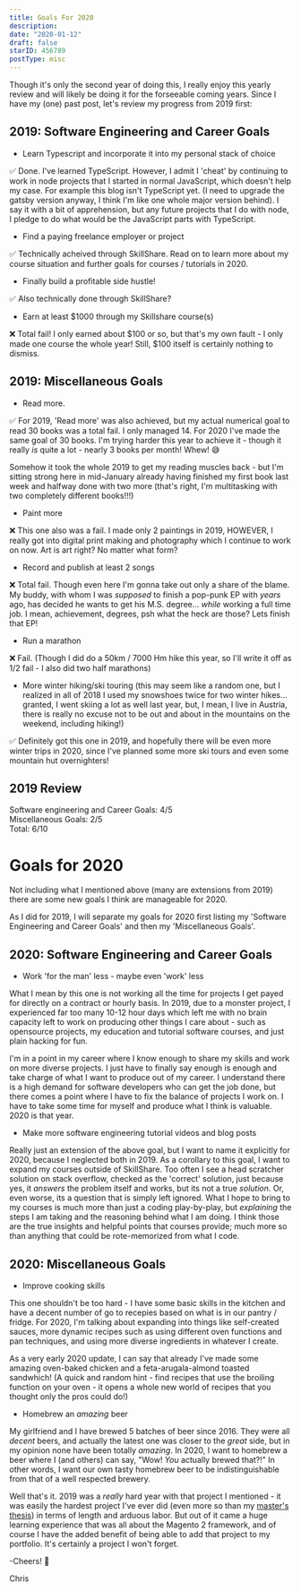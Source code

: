 ```yaml
---
title: Goals For 2020
description:
date: "2020-01-12"
draft: false
starID: 456789
postType: misc
---
```


Though it's only the second year of doing this, I really enjoy this yearly review and will likely be doing it for the forseeable coming years. Since I have my (one) past post, let's review my progress from 2019 first:

## 2019: Software Engineering and Career Goals
- Learn Typescript and incorporate it into my personal stack of choice 

:white_check_mark: Done. I've learned TypeScript. However, I admit I 'cheat' by continuing to work in node projects that I started in normal JavaScript, which doesn't help my case. For example this blog isn't TypeScript yet. (I need to upgrade the gatsby version anyway, I think I'm like one whole major version behind). I say it with a bit of apprehension, but any future projects that I do with node, I pledge to do what would be the JavaScript parts with TypeScript.

- Find a paying freelance employer or project 

:white_check_mark: Technically acheived through SkillShare. Read on to learn more about my course situation and further goals for courses / tutorials in 2020.

- Finally build a profitable side hustle! 

:white_check_mark: Also technically done through SkillShare?

- Earn at least $1000 through my Skillshare course(s) 

:x: Total fail! I only earned about \$100 or so, but that's my own fault - I only made one course the whole year! Still, \$100 itself is certainly nothing to dismiss.

## 2019: Miscellaneous Goals
 - Read more.

:white_check_mark: For 2019, 'Read more' was also achieved, but my actual numerical goal to read 30 books was a total fail. I only managed 14. For 2020 I've made the same goal of 30 books. I'm trying harder this year to achieve it - though it really _is_ quite a lot - nearly 3 books per month! Whew! :sweat_smile:

Somehow it took the whole 2019 to get my reading muscles back - but I'm sitting strong here in mid-January already having finished my first book last week and halfway done with two more (that's right, I'm multitasking with two completely different books!!!)

- Paint more

:x: This one also was a fail. I made only 2 paintings in 2019, HOWEVER, I really got into digital print making and photography which I continue to work on now. Art is art right? No matter what form?

- Record and publish at least 2 songs 

:x: Total fail. Though even here I'm gonna take out only a share of the blame. My buddy, with whom I was _supposed_ to finish a pop-punk EP with _years_ ago, has decided he wants to get his M.S. degree... _while_ working a full time job. I mean, achievement, degrees, psh what the heck are those? Lets finish that EP!

- Run a marathon 

:x: Fail. (Though I did do a 50km / 7000 Hm hike this year, so I'll write it off as 1/2 fail - I also did two half marathons)

- More winter hiking/ski touring (this may seem like a random one, but I realized in all of 2018 I used my snowshoes twice for two winter hikes… granted, I went skiing a lot as well last year, but, I mean, I live in Austria, there is really no excuse not to be out and about in the mountains on the weekend, including hiking!)

:white_check_mark: Definitely got this one in 2019, and hopefully there will be even more winter trips in 2020, since I've planned some more ski tours and even some mountain hut overnighters!

## 2019 Review

Software engineering and Career Goals: 4/5<br/>
Miscellaneous Goals: 2/5<br/>
Total: 6/10

# Goals for 2020

Not including what I mentioned above (many are extensions from 2019) there are some new goals I think are manageable for 2020. 

As I did for 2019, I will separate my goals for 2020 first listing my 'Software Engineering and Career Goals' and then my 'Miscellaneous Goals'.

## 2020: Software Engineering and Career Goals

- Work 'for the man' less - maybe even 'work' less

What I mean by this one is not working all the time for projects I get payed for directly on a contract or hourly basis. In 2019, due to a monster project, I experienced far too many 10-12 hour days which left me with no brain capacity left to work on producing other things I care about - such as opensource projects, my education and tutorial software courses, and just plain hacking for fun. 

I'm in a point in my career where I know enough to share my skills and work on more diverse projects. I just have to finally say enough is enough and take charge of what I want to produce out of my career. I understand there is a high demand for software developers who can get the job done, but there comes a point where I have to fix the balance of projects I work on. I have to take some time for myself and produce what I think is valuable. 2020 is that year.

- Make more software engineering tutorial videos and blog posts

Really just an extension of the above goal, but I want to name it explicitly for 2020, because I neglected both in 2019. As a corollary to this goal, I want to expand my courses outside of SkillShare. Too often I see a head scratcher solution on stack overflow, checked as the 'correct' solution, just because yes, it _answers_ the problem itself and works, but its not a true _solution_. Or, even worse, its a question that is simply left ignored. What I hope to bring to my courses is much more than just a coding play-by-play, but _explaining_ the steps I am taking and the reasoning behind what I am doing. I think those are the true insights and helpful points that courses provide; much more so than anything that could be rote-memorized from what I code.

## 2020: Miscellaneous Goals

- Improve cooking skills 

This one shouldn't be too hard - I have some basic skills in the kitchen and have a decent number of go to recepies based on what is in our pantry / fridge. For 2020, I'm talking about expanding into things like self-created sauces, more dynamic recipes such as using different oven functions and pan techniques, and using more diverse ingredients in whatever I create. 

As a very early 2020 update, I can say that already I've made some amazing oven-baked chicken and a feta-arugala-almond toasted sandwhich! (A quick and random hint - find recipes that use the broiling function on your oven - it opens a whole new world of recipes that you thought only the pros could do!)

- Homebrew an _amazing_ beer

My girlfriend and I have brewed 5 batches of beer since 2016. They were all _decent_ beers, and actually the latest one was closer to the _great_ side, but in my opinion none have been totally _amazing_. In 2020, I want to homebrew a beer where I (and others) can say, "Wow! _You_ actually brewed that?!" In other words, I want our own tasty homebrew beer to be indistinguishable from that of a well respected brewery.

Well that's it. 2019 was a _really_ hard year with that project I mentioned - it was easily the hardest project I've ever did (even more so than my [master's thesis](https://www.sciencedirect.com/science/article/abs/pii/S0010218016302279)) in terms of length and arduous labor. But out of it came a huge learning experience that was all about the Magento 2 framework, and of course I have the added benefit of being able to add that project to my portfolio. It's certainly a project I won't forget.

-Cheers! :beer:

Chris
